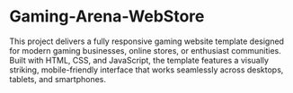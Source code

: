 # Gaming-Arena-WebStore
This project delivers a fully responsive gaming website template designed for modern gaming businesses, online stores, or enthusiast communities. Built with HTML, CSS, and JavaScript, the template features a visually striking, mobile-friendly interface that works seamlessly across desktops, tablets, and smartphones.
